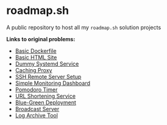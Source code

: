 # roadmap.sh
A public repository to host all my `roadmap.sh` solution projects

**Links to original problems:**

* [Basic Dockerfile](https://roadmap.sh/projects/basic-dockerfile)
* [Basic HTML Site](https://roadmap.sh/projects/basic-html-site)
* [Dummy Systemd Service](https://roadmap.sh/projects/dummy-systemd-service)
* [Caching Proxy](https://roadmap.sh/projects/caching-server)
* [SSH Remote Server Setup](https://roadmap.sh/projects/ssh-remote-server-setup)
* [Simple Monitoring Dashboard](https://roadmap.sh/projects/simple-monitoring-dashboard)
* [Pomodoro Timer](https://roadmap.sh/projects/pomodoro-timer)
* [URL Shortening Service](https://roadmap.sh/projects/url-shortening-service)
* [Blue-Green Deployment](https://roadmap.sh/projects/blue-green-deployment)
* [Broadcast Server](https://roadmap.sh/projects/broadcast-server)
* [Log Archive Tool](https://roadmap.sh/projects/log-archive-tool)
